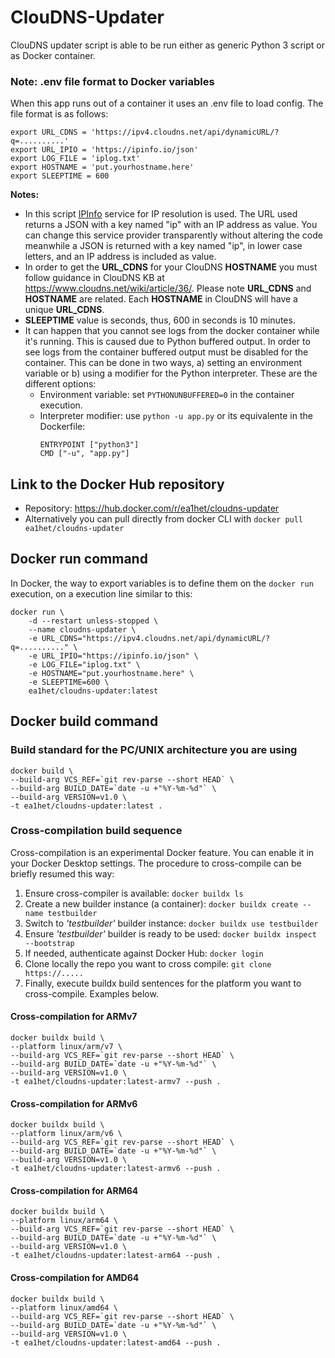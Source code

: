 # ClouDNS-Updater
ClouDNS updater script is able to be run either as generic Python 3 script or as Docker container. 

### Note: .env file format to Docker variables
When this app runs out of a container it uses an .env file to load config. The file format is as follows:

```
export URL_CDNS = 'https://ipv4.cloudns.net/api/dynamicURL/?q=..........'
export URL_IPIO = 'https://ipinfo.io/json'
export LOG_FILE = 'iplog.txt'
export HOSTNAME = 'put.yourhostname.here'
export SLEEPTIME = 600
```
____Notes:____ 
- In this script [IPInfo](https://ipinfo.io) service for IP resolution is used. The URL used returns a JSON with a key named "ip" with an IP address as value. You can change this service provider transparently without altering the code meanwhile a JSON is returned with a key named "ip", in lower case letters, and an IP address is included as value. 
- In order to get the __URL_CDNS__ for your ClouDNS __HOSTNAME__ you must follow guidance in ClouDNS KB at https://www.cloudns.net/wiki/article/36/. Please note __URL_CDNS__ and __HOSTNAME__ are related. Each __HOSTNAME__ in ClouDNS will have a unique __URL_CDNS__. 
- __SLEEPTIME__ value is seconds, thus, 600 in seconds is 10 minutes. 
- It can happen that you cannot see logs from the docker container while it's running. This is caused due to Python buffered output. In order to see logs from the container buffered output must be disabled for the container. This can be done in two ways, a) setting an environment variable or b) using a modifier for the Python interpreter. These are the different options:
  - Environment variable: set ```PYTHONUNBUFFERED=0``` in the container execution. 
  - Interpreter modifier: use ```python -u app.py``` or its equivalente in the Dockerfile:
    ```
    ENTRYPOINT ["python3"]
    CMD ["-u", "app.py"]
    ``` 

## Link to the Docker Hub repository
- Repository: https://hub.docker.com/r/ea1het/cloudns-updater
- Alternatively you can pull directly from docker CLI with ```docker pull ea1het/cloudns-updater ``` 

## Docker run command
In Docker, the way to export variables is to define them on the ```docker run``` execution, on a execution line similar to this:

```
docker run \
    -d --restart unless-stopped \
    --name cloudns-updater \
    -e URL_CDNS="https://ipv4.cloudns.net/api/dynamicURL/?q=.........." \
    -e URL_IPIO="https://ipinfo.io/json" \
    -e LOG_FILE="iplog.txt" \
    -e HOSTNAME="put.yourhostname.here" \
    -e SLEEPTIME=600 \
    ea1het/cloudns-updater:latest 
```

## Docker build command
### Build standard for the PC/UNIX architecture you are using
``` 
docker build \
--build-arg VCS_REF=`git rev-parse --short HEAD` \
--build-arg BUILD_DATE=`date -u +"%Y-%m-%d"` \
--build-arg VERSION=v1.0 \
-t ea1het/cloudns-updater:latest .
``` 
### Cross-compilation build sequence
Cross-compilation is an experimental Docker feature. You can enable it in your Docker Desktop settings. The procedure to cross-compile can be briefly resumed this way:

  1. Ensure cross-compiler is available: ```docker buildx ls```
  2. Create a new builder instance (a container): ```docker buildx create --name testbuilder```
  3. Switch to _'testbuilder'_ builder instance: ```docker buildx use testbuilder```
  4. Ensure _'testbuilder'_ builder is ready to be used: ```docker buildx inspect --bootstrap``` 
  5. If needed, authenticate against Docker Hub: ```docker login```
  6. Clone locally the repo you want to cross compile: ```git clone https://.....```
  7. Finally, execute buildx build sentences for the platform you want to cross-compile. Examples below. 

#### Cross-compilation for ARMv7
``` 
docker buildx build \
--platform linux/arm/v7 \
--build-arg VCS_REF=`git rev-parse --short HEAD` \
--build-arg BUILD_DATE=`date -u +"%Y-%m-%d"` \
--build-arg VERSION=v1.0 \
-t ea1het/cloudns-updater:latest-armv7 --push .
``` 
#### Cross-compilation for ARMv6
``` 
docker buildx build \
--platform linux/arm/v6 \
--build-arg VCS_REF=`git rev-parse --short HEAD` \
--build-arg BUILD_DATE=`date -u +"%Y-%m-%d"` \
--build-arg VERSION=v1.0 \
-t ea1het/cloudns-updater:latest-armv6 --push .
``` 
#### Cross-compilation for ARM64
``` 
docker buildx build \
--platform linux/arm64 \
--build-arg VCS_REF=`git rev-parse --short HEAD` \
--build-arg BUILD_DATE=`date -u +"%Y-%m-%d"` \
--build-arg VERSION=v1.0 \
-t ea1het/cloudns-updater:latest-arm64 --push .
``` 
#### Cross-compilation for AMD64
``` 
docker buildx build \
--platform linux/amd64 \
--build-arg VCS_REF=`git rev-parse --short HEAD` \
--build-arg BUILD_DATE=`date -u +"%Y-%m-%d"` \
--build-arg VERSION=v1.0 \
-t ea1het/cloudns-updater:latest-amd64 --push .
